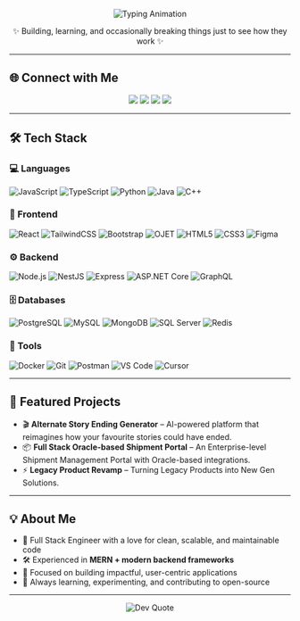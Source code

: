 <!-- Animated Header -->
<p align="center">
  <img src="https://readme-typing-svg.herokuapp.com?font=Fira+Code&pause=1000&color=F72585&center=true&vCenter=true&width=550&lines=Hey!+I'm+Muhammad+Hassan+Naeem;Full+Stack+Software+Engineer;Building+Scalable+%26+Efficient+Solutions;Lifelong+Learner+%26+Tech+Explorer" alt="Typing Animation" />
</p>

<p align="center">✨ Building, learning, and occasionally breaking things just to see how they work ✨</p>

---

## 🌐 Connect with Me

<p align="center">
  <a href="https://www.linkedin.com/in/hassan-naeem-357001192/"><img src="https://img.shields.io/badge/LinkedIn-%230077B5?style=for-the-badge&logo=linkedin&logoColor=white"/></a>
  <a href="https://facebook.com/hassannaeem53"><img src="https://img.shields.io/badge/Facebook-%231877F2?style=for-the-badge&logo=facebook&logoColor=white"/></a>
  <a href="mailto:hassannaeem53@gmail.com"><img src="https://img.shields.io/badge/Gmail-D14836?style=for-the-badge&logo=gmail&logoColor=white"/></a>
  <a href="https://www.instagram.com/hassannaeem53/"><img src="https://img.shields.io/badge/Instagram-E4405F?style=for-the-badge&logo=instagram&logoColor=white"/></a>
</p>

---

## 🛠️ Tech Stack

### 💻 Languages
![JavaScript](https://img.shields.io/badge/JavaScript-F7E017?style=flat-square&logo=javascript&logoColor=black)
![TypeScript](https://img.shields.io/badge/TypeScript-3178C6?style=flat-square&logo=typescript&logoColor=white)
![Python](https://img.shields.io/badge/Python-3776AB?style=flat-square&logo=python&logoColor=white)
![Java](https://img.shields.io/badge/Java-007396?style=flat-square&logo=java&logoColor=white)
![C++](https://img.shields.io/badge/C++-00599C?style=flat-square&logo=c%2B%2B&logoColor=white)

### 🎨 Frontend
![React](https://img.shields.io/badge/React-61DAFB?style=flat-square&logo=react&logoColor=black)
![TailwindCSS](https://img.shields.io/badge/TailwindCSS-38B2AC?style=flat-square&logo=tailwind-css&logoColor=white)
![Bootstrap](https://img.shields.io/badge/Bootstrap-7952B3?style=flat-square&logo=bootstrap&logoColor=white)
![OJET](https://img.shields.io/badge/OJET-FF6F00?style=flat-square&logo=oracle&logoColor=white)
![HTML5](https://img.shields.io/badge/HTML5-E34F26?style=flat-square&logo=html5&logoColor=white)
![CSS3](https://img.shields.io/badge/CSS3-1572B6?style=flat-square&logo=css3&logoColor=white)
![Figma](https://img.shields.io/badge/Figma-F24E1E?style=flat-square&logo=figma&logoColor=white)

### ⚙ Backend
![Node.js](https://img.shields.io/badge/Node.js-339933?style=flat-square&logo=node.js&logoColor=white)
![NestJS](https://img.shields.io/badge/NestJS-E0234E?style=flat-square&logo=nestjs&logoColor=white)
![Express](https://img.shields.io/badge/Express-000000?style=flat-square&logo=express&logoColor=white)
![ASP.NET Core](https://img.shields.io/badge/ASP.NET%20Core-512BD4?style=flat-square&logo=dotnet&logoColor=white)
![GraphQL](https://img.shields.io/badge/GraphQL-E10098?style=flat-square&logo=graphql&logoColor=white)

### 🗄 Databases
![PostgreSQL](https://img.shields.io/badge/PostgreSQL-316192?style=flat-square&logo=postgresql&logoColor=white)
![MySQL](https://img.shields.io/badge/MySQL-4479A1?style=flat-square&logo=mysql&logoColor=white)
![MongoDB](https://img.shields.io/badge/MongoDB-47A248?style=flat-square&logo=mongodb&logoColor=white)
![SQL Server](https://img.shields.io/badge/SQL%20Server-CC2927?style=flat-square&logo=microsoft-sql-server&logoColor=white)
![Redis](https://img.shields.io/badge/Redis-DC382D?style=flat-square&logo=redis&logoColor=white)

### 🧰 Tools
![Docker](https://img.shields.io/badge/Docker-2496ED?style=flat-square&logo=docker&logoColor=white)
![Git](https://img.shields.io/badge/Git-F05032?style=flat-square&logo=git&logoColor=white)
![Postman](https://img.shields.io/badge/Postman-FF6C37?style=flat-square&logo=postman&logoColor=white)
![VS Code](https://img.shields.io/badge/VS%20Code-007ACC?style=flat-square&logo=visual-studio-code&logoColor=white)
![Cursor](https://img.shields.io/badge/Cursor-007ACC?style=flat-square&logo=cursor&logoColor=white)

---

## 📂 Featured Projects
- 🎬 **Alternate Story Ending Generator** – AI-powered platform that reimagines how your favourite stories could have ended.  
- 📦 **Full Stack Oracle-based Shipment Portal** – An Enterprise-level Shipment Management Portal with Oracle-based integrations.  
- ⚡ **Legacy Product Revamp** – Turning Legacy Products into New Gen Solutions.

---

## 💡 About Me
- 🚀 Full Stack Engineer with a love for clean, scalable, and maintainable code  
- 🛠 Experienced in **MERN + modern backend frameworks**  
- 🎯 Focused on building impactful, user-centric applications  
- 🌱 Always learning, experimenting, and contributing to open-source 

---

<!-- Quote Banner -->
<p align="center">
  <img src="https://quotes-github-readme.vercel.app/api?type=horizontal&theme=radical" alt="Dev Quote"/>
</p>
